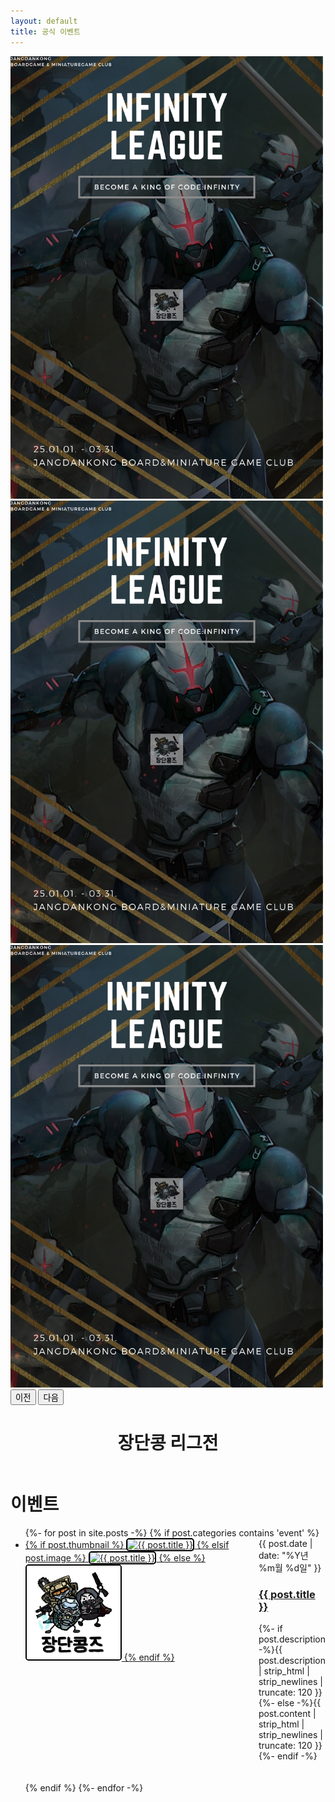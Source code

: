 ```yaml
---
layout: default
title: 공식 이벤트
---
```


<!-- <div id="주요 이벤트">
  <h1>이벤트</h1>
  <ul class="posts noList">
    {%- for post in site.posts -%}
      {% if post.categories contains 'event' %}
        <li>
          <span class="date">{{ post.date | date_to_string }}</span>
          <h3><a href="{{ post.url | relative_url }}">{{ post.title }}</a></h3>
          <p class="description">{%- if post.description -%}{{ post.description  | strip_html | strip_newlines | truncate: 120 }}{%- else -%}{{ post.content | strip_html | strip_newlines | truncate: 120 }}{%- endif -%}</p>
        </li>
      {% endif %}
    {%- endfor -%}
  </ul>
</div> -->

<!-- 썸네일 버전 -->
<!-- 스타일 -->
<style>
  .post-item {
    display: flex;
    gap: 20px;
    margin-bottom: 20px;
  }

  .post-thumbnail {
    width: 150px;  /* 너비와 높이를 동일하게 설정 */
    height: 150px;
    object-fit: cover;
    border-radius: 5px;
    border: 2px solid #000000; /* 3픽셀 두께의 검은색 테두리 추가 */
  }

  .post-info {
    flex: 1;
  }
  
  /* 캐러셀 스타일 */
  /* 데스크탑에서 이미지 최대 너비를 500px로 고정 */
  .carousel-inner img {
    max-width: 500px;
    height: auto;
    margin: 0 auto;
  }

  /* 모바일(화면 너비가 768px 이하)에서는 이미지가 화면 크기에 맞게 조정 */
  @media (max-width: 768px) {
    .carousel-inner img {
      max-width: 100%; /* 부모 컨테이너에 맞게 */
    }
  }
</style>

<!-- 캐러셀 코드 추가 -->
<div id="carouselExampleAutoplaying" class="carousel slide" data-bs-ride="carousel">
  <div class="carousel-inner">
    <div class="carousel-item active">
        <a href="https://www.jdkclub.click/blog/25%EB%85%84%EC%9D%B8%ED%94%BC%EB%8B%88%ED%8B%B0%EB%A6%AC%EA%B7%B8/">
            <img src="/assets/img/infinityleague1.png" class="d-block img-fluid mx-auto" alt="1">
        </a>
    </div>
    <div class="carousel-item">
        <a href="https://www.jdkclub.click/blog/25%EB%85%84%EC%9D%B8%ED%94%BC%EB%8B%88%ED%8B%B0%EB%A6%AC%EA%B7%B8/">
            <img src="/assets/img/infinityleague1.png" class="d-block img-fluid mx-auto" alt="2">
        </a>
    </div>
    <div class="carousel-item">
        <a href="https://www.jdkclub.click/blog/25%EB%85%84%EC%9D%B8%ED%94%BC%EB%8B%88%ED%8B%B0%EB%A6%AC%EA%B7%B8/">
            <img src="/assets/img/infinityleague1.png" class="d-block img-fluid mx-auto" alt="3">
        </a>
    </div>  
  </div>
  <button class="carousel-control-prev" type="button" data-bs-target="#carouselExampleAutoplaying" data-bs-slide="prev">
    <span class="carousel-control-prev-icon" aria-hidden="true"></span>
    <span class="visually-hidden">이전</span>
  </button>
  <button class="carousel-control-next" type="button" data-bs-target="#carouselExampleAutoplaying" data-bs-slide="next">
    <span class="carousel-control-next-icon" aria-hidden="true"></span>
    <span class="visually-hidden">다음</span>
  </button>
</div>
<div id="contact" style="display: flex; flex-direction: column; align-items: center; text-align: center;"> 
  <a></a>
  <h1 class="pageTitle">장단콩 리그전</h1>
  <a></a>
</div>




<!-- 코드 -->
<div id="주요 이벤트">
  <h1>이벤트</h1>
  <ul class="posts noList">
    {%- for post in site.posts -%}
      {% if post.categories contains 'event' %}
        <li>
          <div class="post-item">
            <a href="{{ post.url | relative_url }}">
              {% if post.thumbnail %}
                <img src="{{ post.thumbnail | relative_url }}" alt="{{ post.title }}" class="post-thumbnail">
              {% elsif post.image %}
                <img src="{{ post.image | relative_url }}" alt="{{ post.title }}" class="post-thumbnail">
              {% else %}
                <img src="/assets/img/jdk2.jpeg" alt="기본 썸네일" class="post-thumbnail">
              {% endif %}
            </a>
            <div class="post-info">
              <span class="date">{{ post.date | date: "%Y년 %m월 %d일" }}</span>
              <h3><a href="{{ post.url | relative_url }}">{{ post.title }}</a></h3>
              <p class="description">{%- if post.description -%}{{ post.description  | strip_html | strip_newlines | truncate: 120 }}{%- else -%}{{ post.content | strip_html | strip_newlines | truncate: 120 }}{%- endif -%}</p>
            </div>
          </div>
        </li>
      {% endif %}
    {%- endfor -%}
  </ul>
</div>

